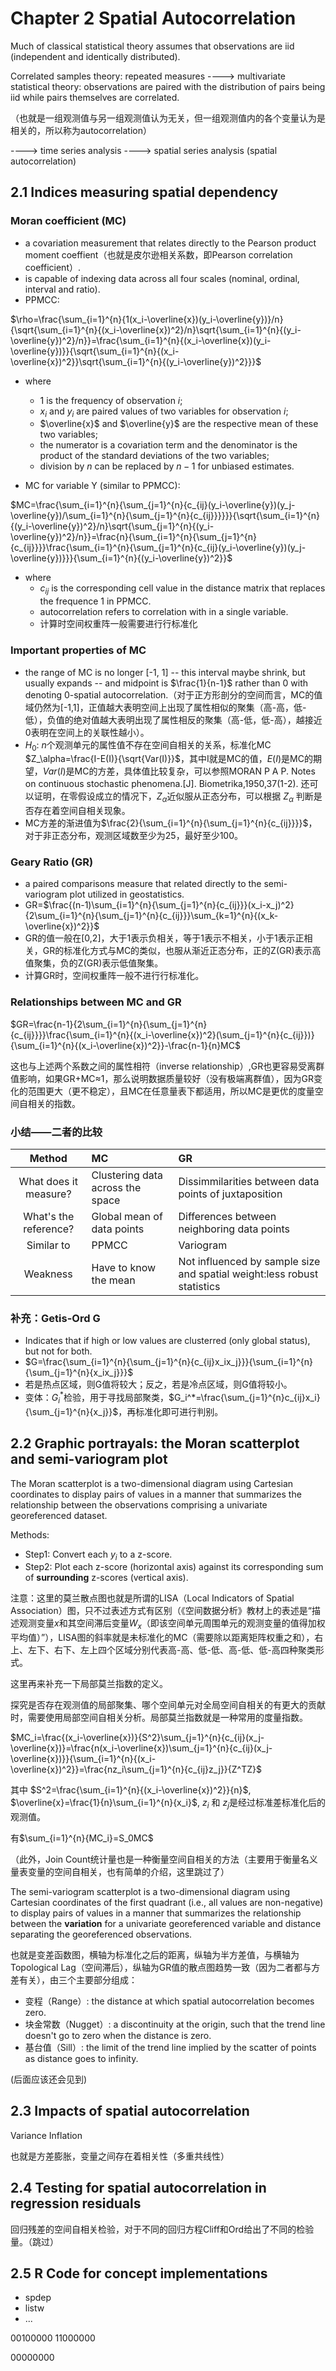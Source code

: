 # Chapter 2 Spatial Autocorrelation

Much of classical statistical theory assumes that observations are iid (independent and identically distributed).

Correlated samples theory: repeated measures ----> multivariate statistical theory: observations are paired with the distribution of pairs being iid while pairs themselves are correlated.

（也就是一组观测值与另一组观测值认为无关，但一组观测值内的各个变量认为是相关的，所以称为autocorrelation）

----> time series analysis  ----> spatial series analysis (spatial autocorrelation)

## 2.1 Indices measuring spatial dependency

### Moran coefficient (MC)

+ a covariation measurement that relates directly to the Pearson product moment coeffient（也就是皮尔逊相关系数，即Pearson correlation coefficient）.
+ is capable of indexing data across all four scales (nominal, ordinal, interval and ratio).
+ PPMCC:

$\rho=\frac{\sum_{i=1}^{n}{1(x_i-\overline{x})(y_i-\overline{y})}/n}{\sqrt{\sum_{i=1}^{n}{(x_i-\overline{x})^2}/n}\sqrt{\sum_{i=1}^{n}{(y_i-\overline{y})^2}/n}}=\frac{\sum_{i=1}^{n}{(x_i-\overline{x})(y_i-\overline{y})}}{\sqrt{\sum_{i=1}^{n}{(x_i-\overline{x})^2}}\sqrt{\sum_{i=1}^{n}{(y_i-\overline{y})^2}}}$

+ where
  + 1 is the frequency of observation $i$;
  + $x_i$ and $y_i$ are paired values of two variables for observation $i$;
  + $\overline{x}$ and $\overline{y}$ are the respective mean of these two variables;
  + the numerator is a covariation term and the denominator is the product of the standard deviations of the two variables;
  + division by $n$ can be replaced by $n-1$ for unbiased estimates.

+ MC for variable Y (similar to PPMCC):

$MC=\frac{\sum_{i=1}^{n}{\sum_{j=1}^{n}{c_{ij}(y_i-\overline{y})(y_j-\overline{y})/\sum_{i=1}^{n}{\sum_{j=1}^{n}{c_{ij}}}}}}{\sqrt{\sum_{i=1}^{n}{(y_i-\overline{y})^2}/n}\sqrt{\sum_{j=1}^{n}{(y_i-\overline{y})^2}/n}}=\frac{n}{\sum_{i=1}^{n}{\sum_{j=1}^{n}{c_{ij}}}}\frac{\sum_{i=1}^{n}{\sum_{j=1}^{n}{c_{ij}(y_i-\overline{y})(y_j-\overline{y})}}}{\sum_{i=1}^{n}{(y_i-\overline{y})^2}}$

+ where
  + $c_{ij}$ is the corresponding cell value in the distance matrix that replaces the frequence 1 in PPMCC.
  + autocorrelation refers to correlation with in a single variable.
  + 计算时空间权重阵一般需要进行行标准化

### Important properties of MC

+ the range of MC is no longer [-1, 1] -- this interval maybe shrink, but usually expands -- and midpoint is $\frac{1}{n-1}$ rather than 0 with denoting 0-spatial autocorrelation.（对于正方形剖分的空间而言，MC的值域仍然为[-1,1]，正值越大表明空间上出现了属性相似的聚集（高-高，低-低），负值的绝对值越大表明出现了属性相反的聚集（高-低，低-高），越接近0表明在空间上的关联性越小）。
+ $H_0$: $n$个观测单元的属性值不存在空间自相关的关系，标准化MC $Z_\alpha=\frac{I-E(I)}{\sqrt{Var(I)}}$，其中I就是MC的值，$E(I)$是MC的期望，$Var(I)$是MC的方差，具体值比较复杂，可以参照MORAN P A P. Notes on continuous stochastic phenomena.[J]. Biometrika,1950,37(1-2). 还可以证明，在零假设成立的情况下，$Z_\alpha$近似服从正态分布，可以根据 $Z_\alpha$ 判断是否存在着空间自相关现象。
+ MC方差的渐进值为$\frac{2}{\sum_{i=1}^{n}{\sum_{j=1}^{n}{c_{ij}}}}$，对于非正态分布，观测区域数至少为25，最好至少100。

### Geary Ratio (GR)

+ a paired comparisons measure that related directly to the semi-variogram plot utilized in geostatistics.
+ GR=$\frac{(n-1)\sum_{i=1}^{n}{\sum_{j=1}^{n}{c_{ij}}}(x_i-x_j)^2}{2\sum_{i=1}^{n}{\sum_{j=1}^{n}{c_{ij}}}\sum_{k=1}^{n}{(x_k-\overline{x})^2}}$
+ GR的值一般在[0,2]，大于1表示负相关，等于1表示不相关，小于1表示正相关，GR的标准化方式与MC的类似，也服从渐近正态分布，正的Z(GR)表示高值聚集，负的Z(GR)表示低值聚集。
+ 计算GR时，空间权重阵一般不进行行标准化。

### Relationships between MC and GR

$GR=\frac{n-1}{2\sum_{i=1}^{n}{\sum_{j=1}^{n}{c_{ij}}}}\frac{\sum_{i=1}^{n}{(x_i-\overline{x})^2}(\sum_{j=1}^{n}{c_{ij}})}{\sum_{i=1}^{n}{(x_i-\overline{x})^2}}-\frac{n-1}{n}MC$

这也与上述两个系数之间的属性相符（inverse relationship）,GR也更容易受离群值影响，如果GR+MC≈1，那么说明数据质量较好（没有极端离群值），因为GR变化的范围更大（更不稳定），且MC在任意量表下都适用，所以MC是更优的度量空间自相关的指数。

### 小结——二者的比较

|Method|MC|GR|
|:----:|:----|:----|
|What does it measure?|Clustering data across the space|Dissimmilarities between data points  of juxtaposition|
|What's the reference?|Global mean of data points|Differences between neighboring data points|
|Similar to|PPMCC|Variogram|
|Weakness|Have to know the mean|Not influenced by sample size and spatial weight:less robust statistics|

### 补充：Getis-Ord G

+ Indicates that if high or low values are clusterred (only global status), but not for both.
+ $G=\frac{\sum_{i=1}^{n}{\sum_{j=1}^{n}{c_{ij}x_ix_j}}}{\sum_{i=1}^{n}{\sum_{j=1}^{n}{x_ix_j}}}$
+ 若是热点区域，则G值将较大；反之，若是冷点区域，则G值将较小。
+ 变体：$G_i^*$检验，用于寻找局部聚类，$G_i^*=\frac{\sum_{j=1}^{n}c_{ij}x_i}{\sum_{j=1}^{n}{x_j}}$，再标准化即可进行判别。

## 2.2 Graphic portrayals: the Moran scatterplot and semi-variogram plot

The Moran scatterplot is a two-dimensional diagram using Cartesian coordinates to display pairs of values in a manner that summarizes the relationship between the observations comprising a univariate georeferenced dataset.

Methods:

+ Step1: Convert each $y_i$ to a z-score.
+ Step2: Plot each z-score (horizontal axis) against its corresponding sum of **surrounding** z-scores (vertical axis).

注意：这里的莫兰散点图也就是所谓的LISA（Local Indicators of Spatial Association）图，只不过表述方式有区别（《空间数据分析》教材上的表述是“描述观测变量$x$和其空间滞后变量$W_x$（即该空间单元周围单元的观测变量的值得加权平均值）”），LISA图的斜率就是未标准化的MC（需要除以距离矩阵权重之和），右上、左下、右下、左上四个区域分别代表高-高、低-低、高-低、低-高四种聚类形式。

这里再来补充一下局部莫兰指数的定义。

探究是否存在观测值的局部聚集、哪个空间单元对全局空间自相关的有更大的贡献时，需要使用局部空间自相关分析。局部莫兰指数就是一种常用的度量指数。

$MC_i=\frac{(x_i-\overline{x})}{S^2}\sum_{j=1}^{n}{c_{ij}(x_j-\overline{x})}=\frac{n(x_i-\overline{x})\sum_{j=1}^{n}{c_{ij}(x_j-\overline{x})}}{\sum_{i=1}^{n}{(x_i-\overline{x})^2}}=\frac{nz_i\sum_{j=1}^{n}{c_{ij}z_j}}{Z^TZ}$

其中 $S^2=\frac{\sum_{i=1}^{n}{(x_i-\overline{x})^2}}{n}$, $\overline{x}=\frac{1}{n}\sum_{i=1}^{n}{x_i}$, $z_i$ 和 $z_j$是经过标准差标准化后的观测值。

有$\sum_{i=1}^{n}{MC_i}=S_0MC$

（此外，Join Count统计量也是一种衡量空间自相关的方法（主要用于衡量名义量表变量的空间自相关，也有简单的介绍，这里跳过了）

The semi-variogram scatterplot is a two-dimensional diagram using Cartesian coordinates of the first quadrant (i.e., all values are non-negative) to display pairs of values in a manner that summarizes the relationship between the **variation** for a univariate georeferenced variable and distance separating the georeferenced observations.

也就是变差函数图，横轴为标准化之后的距离，纵轴为半方差值，与横轴为Topological Lag（空间滞后），纵轴为GR值的散点图趋势一致（因为二者都与方差有关），由三个主要部分组成：

+ 变程（Range）: the distance at which spatial autocorrelation becomes zero.
+ 块金常数（Nugget）: a discontinuity at the origin, such that the trend line doesn't go to zero when the distance is zero.
+ 基台值（Sill）: the limit of the trend line implied by the scatter of points as distance goes to infinity.

(后面应该还会见到)

## 2.3 Impacts of spatial autocorrelation

Variance Inflation

也就是方差膨胀，变量之间存在着相关性（多重共线性）

## 2.4 Testing for spatial autocorrelation in regression residuals

回归残差的空间自相关检验，对于不同的回归方程Cliff和Ord给出了不同的检验量。（跳过）

## 2.5 R Code for concept implementations

+ spdep
+ listw
+ ...


00100000
11000000

00000000

